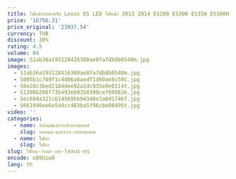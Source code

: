 ```yaml
---
title: ไฟหน้ารถสําหรับ Lexus ES LED ไฟหน้า 2013 2014 ES200 ES300 ES350 ES300H ดัดแปลงอุปกรณ์เสริมรถยนต์ Plug And Play
price: '16756.31'
price_original: '23937.54'
currency: THB
discount: 30%
rating: 4.5
volume: 84
image: S1ab36a193128416380ae8fa7db8b0540m.jpg
images:
  - S1ab36a193128416380ae8fa7db8b0540m.jpg
  - S005b1c769f1c4d06a8aedf1d60ae8c50C.jpg
  - S8e2dc3bed2184dee92a1dc935e0e0114t.jpg
  - S1308b206f73b493eb0358390cef09563k.jpg
  - Sec694a321c614569bb94348e3a6d1746f.jpg
  - S661946ee6e5d4cc483ba5f96cbe80495t.jpg
video: ''
categories:
  - name: รถยนต์และรถจักรยานยนต์
    slug: รถยนต-และรถจ-กรยานยนต
  - name: ไฟรถ
    slug: ไฟรถ
slug: ไฟหน-ารถส-าหร-lexus-es
encode: oB9UiwO
lang: th
---
```

  